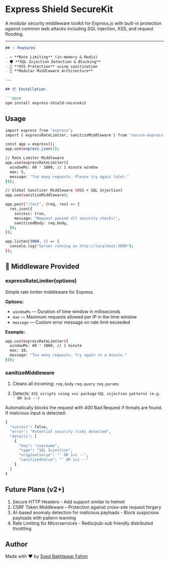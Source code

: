 # Express Shield SecureKit

A modular security middleware toolkit for Express.js with built-in protection against common web attacks including SQL Injection, XSS, and request flooding.

---

```md
## ✨ Features

- ⚡ **Rate Limiting** (in-memory & Redis)
- 🛡️ **SQL Injection Detection & Blocking**
- 🚫 **XSS Protection** using sanitization
- 🔌 **Modular Middleware Architecture**

---

## 📦 Installation

```bash
npm install express-shield-securekit
```

## Usage

```bash
import express from "express";
import { expressRateLimiter, sanitizeMiddleware } from "secure-express-kit";

const app = express();
app.use(express.json());

// Rate Limiter Middleware
app.use(expressRateLimiter({
  windowMs: 60 * 1000, // 1 minute window
  max: 5,
  message: "Too many requests. Please try again later."
}));

// Global Sanitizer Middleware (XSS + SQL Injection)
app.use(sanitizeMiddleware);

app.post("/test", (req, res) => {
  res.json({
    success: true,
    message: "Request passed all security checks!",
    sanitizedBody: req.body,
  });
});

app.listen(3000, () => {
  console.log("Server running on http://localhost:3000");
});
```


## 🧱 Middleware Provided

### expressRateLimiter(options)

Simple rate limiter middleware for Express.

**Options:**

- `windowMs` — Duration of time window in milliseconds  
- `max` — Maximum requests allowed per IP in the time window  
- `message` — Custom error message on rate limit exceeded  

**Example:**

```bash
app.use(expressRateLimiter({
  windowMs: 60 * 1000, // 1 minute
  max: 10,
  message: "Too many requests. Try again in a minute."
}));
```

### sanitizeMiddleware

1. Cleans all incoming:
    `req.body`
    `req.query`
    `req.params`

2. Detects:
    `XSS scripts using xss package`
    `SQL injection patterns (e.g. ' OR 1=1 --)`

Automatically blocks the request with 400 Bad Request if threats are found. If malicious input is detected:

```bash
{
  "success": false,
  "error": "Potential security risks detected",
  "details": [
    {
      "key": "username",
      "type": "SQL Injection",
      "originalValue": "' OR 1=1 --",
      "sanitizedValue": "' OR 1=1 --"
    }
  ]
}
```

## Future Plans (v2+)

1. Secure HTTP Headers - Add support similar to helmet
2. CSRF Token Middleware – Protection against cross-site request forgery
3. AI-based anomaly detection for malicious payloads - Block suspicious payloads with pattern learning
4. Rate Limiting for Micorservices - Redis/pub-sub friendly distributed throttling

## Author

Made with ❤️ by [Syed Bakhtawar Fahim](https://github.com/Syed-Bakhtawar-Fahim)
